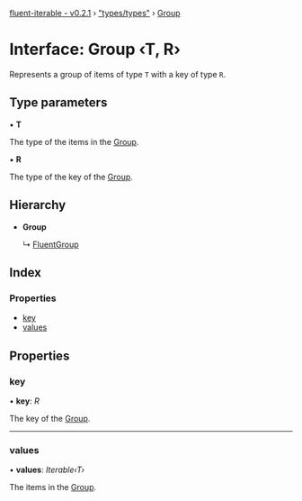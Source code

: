 [fluent-iterable - v0.2.1](../README.md) › ["types/types"](../modules/_types_types_.md) › [Group](_types_types_.group.md)

# Interface: Group ‹**T, R**›

Represents a group of items of type `T` with a key of type `R`.

## Type parameters

▪ **T**

The type of the items in the [Group](_types_types_.group.md).

▪ **R**

The type of the key of the [Group](_types_types_.group.md).

## Hierarchy

* **Group**

  ↳ [FluentGroup](_types_types_.fluentgroup.md)

## Index

### Properties

* [key](_types_types_.group.md#key)
* [values](_types_types_.group.md#values)

## Properties

###  key

• **key**: *R*

The key of the [Group](_types_types_.group.md).

___

###  values

• **values**: *Iterable‹T›*

The items in the [Group](_types_types_.group.md).
